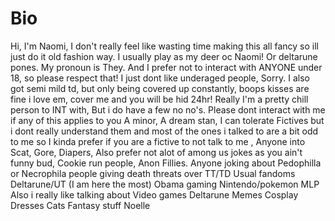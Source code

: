 # Bio
Hi, I'm Naomi, I don't really feel like wasting time making this all fancy so ill just do it old fashion way. I usually play as my deer oc Naomi!  Or deltarune pones. My pronoun is They. And I prefer not to interact with ANYONE under 18, so please respect that! I just dont like underaged people, Sorry. I also got semi mild td, but only being covered up constantly, boops kisses are fine i love em, cover me and you will be hid 24hr! Really I'm a pretty chill person to INT with, But i do have a few no no's. Please dont interact with me if any of this applies to you  A minor, A dream stan, I can tolerate Fictives but i dont really understand them and most of the ones i talked to are a bit odd to me so I kinda prefer if you are a fictive to not talk to me , Anyone into Scat, Gore, Diapers, Also prefer not alot of among us jokes as you ain't funny bud, Cookie run people, Anon Fillies. Anyone joking about Pedophilla or Necrophila people giving death threats over TT/TD  Usual fandoms Deltarune/UT (I am here the most) Obama gaming Nintendo/pokemon MLP   Also i really like talking about Video games Deltarune Memes Cosplay Dresses Cats Fantasy stuff Noelle
